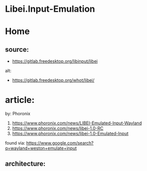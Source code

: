 # Libei.Input-Emulation
# Home
## source:
- https://gitlab.freedesktop.org/libinput/libei

alt:
- https://gitlab.freedesktop.org/whot/libei/

# article:
by: Phoronix
1. https://www.phoronix.com/news/LIBEI-Emulated-Input-Wayland
2. https://www.phoronix.com/news/libei-1.0-RC
3. https://www.phoronix.com/news/libei-1.0-Emulated-Input

found via: https://www.google.com/search?q=wayland+weston+emulate+input

## architecture:
